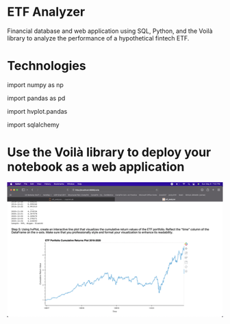 # ETF Analyzer
Financial database and web application using SQL, Python, and the Voilà library to analyze the performance of a hypothetical fintech ETF.

# Technologies
import numpy as np

import pandas as pd

import hvplot.pandas

import sqlalchemy

# Use the Voilà library to deploy your notebook as a web application
<img src="Module Challenge 7/Viola Screenshots/Screen Shot 2022-05-08 at 7.02.44 PM.png">
